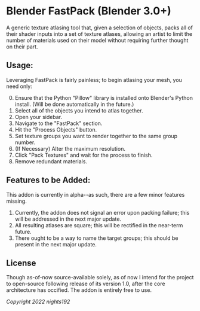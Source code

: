 # Blender FastPack (Blender 3.0+)
A generic texture atlasing tool that, given a selection of objects, packs all of their shader inputs into a set of texture atlases, allowing an artist to limit the number of materials used on their model without requiring further thought on their part.

## Usage:
Leveraging FastPack is fairly painless; to begin atlasing your mesh, you need only:

0. Ensure that the Python "Pillow" library is installed onto Blender's Python install. (Will be done automatically in the future.)
1. Select all of the objects you intend to atlas together.
2. Open your sidebar.
3. Navigate to the "FastPack" section.
4. Hit the "Process Objects" button.
5. Set texture groups you want to render together to the same group number.
6. (If Necessary) Alter the maximum resolution.
7. Click "Pack Textures" and wait for the process to finish.
8. Remove redundant materials.

## Features to be Added:
This addon is currently in alpha--as such, there are a few minor features missing.

1. Currently, the addon does not signal an error upon packing failure; this will be addressed in the next major update.
2. All resulting atlases are square; this will be rectified in the near-term future.
3. There ought to be a way to name the target groups; this should be present in the next major update.

## License
Though as-of-now source-available solely, as of now I intend for the project to open-source following release of its version 1.0, after the core architecture has occified. The addon is entirely free to use.



*Copyright 2022 nights192*